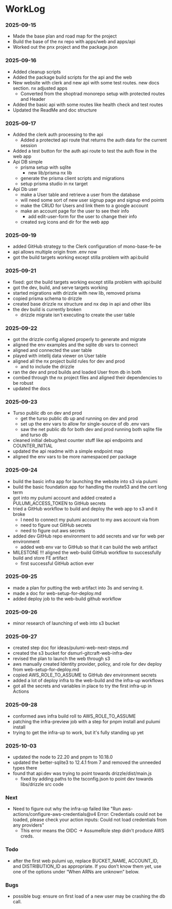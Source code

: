 # WorkLog

### 2025-09-15

- Made the base plan and road map for the project
- Build the base of the nx repo with apps/web and apps/api
- Worked out the pnx project and the package.json

### 2025-09-16

- Added cleanup scripts
- Added the package build scripts for the api and the web
- New website with clerk and new api with some test routes. new docs section. nx adjusted apps
  - Converted from the shoptrad monorepo setup with protected routes and Header
- Added the basic api with some routes like health check and test routes
- Updated the ReadMe and doc structure

### 2025-09-17

- Added the clerk auth processing to the api
  - Added a protected api route that returns the auth data for the current session
- Added a test button for the auth api route to test the auth flow in the web app
- Api DB simple
  - prisma setup with sqlite
    - new lib/prisma nx lib
  - generate the prisma client scripts and migrations
  - setup prisma studio in nx target
- Api Db user
  - make a User table and retrieve a user from the database
  - will need some sort of new user signup page and signup end points
  - make the CRUD for Users and link them to a google account
  - make an account page for the user to see their info
    - add edit-user-form for the user to change their info
  - created svg icons and dir for the web app

### 2025-09-19

- added GitHub strategy to the Clerk configuration of mono-base-fe-be
- api allows multiple origin from .env now
- got the build targets working except stilla problem with api:build

### 2025-09-21

- fixed: got the build targets working except stilla problem with api:build
- got the dev, build, and serve targets working
- started migrations with drizzle with new lib, removed prisma
- copied prisma schema to drizzle
- created base drizzle nx structure and nx dep in api and other libs
- the dev build is currently broken
  - drizzle migrate isn't executing to create the user table

### 2025-09-22

- got the drizzle config aligned properly to generate and migrate
- aligned the env examples and the sqlite db vars to connect
- aligned and connected the user table
- played with intellij data viewer on User table
- aligned all the nx project build rules for dev and prod
  - and to include the drizzle
- ran the dev and prod builds and loaded User from db in both
- combed through the nx project files and aligned their dependencies to be robust
- updated the docs

### 2025-09-23

- Turso public db on dev and prod
  - get the turso public db up and running on dev and prod
  - set up the env vars to allow for single-source of db .env vars
  - saw the net public db for both dev and prod running both sqlite file and turso db
- cleaned initial debug/test counter stuff like api endpoints and COUNTER_INITIAL
- updated the api readme with a simple endpoint map
- aligned the env vars to be more namespaced per package

### 2025-09-24

- build the basic infra app for launching the website into s3 via pulumi
- build the basic foundation app for handling the route53 and the cert long term
- got into my pulumi account and added created a PULUMI_ACCESS_TOKEN to GitHub secrets
- tried a GitHub workflow to build and deploy the web app to s3 and it broke
  - I need to connect my pulumi account to my aws account via from
  - need to figure out GitHub secrets
  - need to figure out aws secrets
- added dev GitHub repo environment to add secrets and var for web per environment
  - added web env var to GitHub so that it can build the web artifact
- MILESTONE !!! aligned the web-build GitHub workflow to successfully build and store FE artifact
  - first successful GitHub action ever

### 2025-09-25

- made a plan for putting the web artifact into 3s and serving it.
- made a doc for web-setup-for-deploy.md
- added deploy job to the web-build github workflow

### 2025-09-26

- minor research of launching of web into s3 bucket

### 2025-09-27

- created step doc for ideas/pulumi-web-next-steps.md
- created the s3 bucket for dsmurl-gitcraft-web-infra-dev
- revised the plan to launch the web through s3
- aws manually created Identity provider, policy, and role for dev deploy from web-setup-for-deploy.md
- copied AWS_ROLE_TO_ASSUME to GitHub dev environment secrets
- added a lot of deploy infra to the web-build and the infra-up workflows
- got all the secrets and variables in place to try the first infra-up in Actions

### 2025-09-28

- conformed aws infra build roll to AWS_ROLE_TO_ASSUME
- patching the infra-preview job with a step for pnpm install and pulumi install
- trying to get the infra-up to work, but it's fully standing up yet

### 2025-10-03

- updated the node to 22.20 and pnpm to 10.18.0
- updated the better-sqlite3 to 12.4.1 from 7 and removed the unneeded types there
- found that api:dev was trying to point towards drizzle/dist/main.js
  - fixed by adding paths to the tsconfig.json to point dev towards libs/drizzle src code

### Next

- Need to figure out why the infra-up failed like "Run aws-actions/configure-aws-credentials@v4
  Error: Credentials could not be loaded, please check your action inputs: Could not load credentials from any
  providers"
  - This error means the OIDC → AssumeRole step didn’t produce AWS creds.

### Todo

- after the first web pulumi up, replace BUCKET_NAME, ACCOUNT_ID, and DISTRIBUTION_ID as appropriate. If you don’t know
  them yet, use one of the options under “When ARNs are unknown” below.

### Bugs

- possible bug: ensure on first load of a new user may be crashing the db call.
